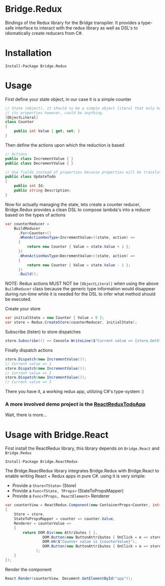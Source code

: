 # Bridge.Redux 
Bindings of the Redux library for the Bridge transpiler. It provides a type-safe interface to interact with the redux library as well as DSL's to idiomatically create reducers from C#. 

# Installation
```
Install-Package Bridge.Redux
````
# Usage 
First define your state object, in our case it is a simple counter
```csharp
// State (object), it should to be a simple object literal that only holds data
// its properties however, could be anything. 
[ObjectLiteral]
class Counter
{
    public int Value { get; set; }
}
```
Then define the actions upon which the reduction is based
```csharp
// Actions
public class IncrementValue { }
public class DecrementValue { }

// Use fields instead of properties because properties will be translated to getter and setter methods
public class UpdateTodo 
{
    public int Id;
    public string Description;
}
```
Now for actually managing the state, lets create a counter reducer, Bridge.Redux provides a clean DSL to compose lambda's into a reducer based on the types of actions
```csharp
var counterReducer = 
    BuildReducer
      .For<Counter>() 
      .WhenActionHasType<IncrementValue>((state, action) =>
      {
          return new Counter { Value = state.Value + 1 };
      }) 
      .WhenActionHasType<DecrementValue>((state, action) =>
      {
          return new Counter { Value = state.Value - 1 };
      })
      .Build();
```
NOTE: 
    Redux actions MUST NOT be `[ObjectLiteral]` when using the above `BuildReducer` class because the generic type information would disappear during run-time while it is needed for the DSL to infer what method should be executed.

Create your store
```csharp
var initialState = new Counter { Value = 0 };
var store = Redux.CreateStore(counterReducer, initialState);
```
Subscribe (listen) to store dispatches
```csharp
store.Subscribe(() => Console.WriteLine($"Current value => {store.GetState().Value}"));
```
Finally dispatch actions
```csharp
store.Dispatch(new IncrementValue());
// Current value => 1
store.Dispatch(new IncrementValue());
// Current value => 2
store.Dispatch(new IncrementValue());
// Current value => 3
```
There you have it, a working redux app, utilizing C#'s type-system :)
### A more involved demo project is the [ReactReduxTodoApp](https://github.com/Zaid-Ajaj/ReactReduxTodoApp)

Wait, there is more...

# Usage with Bridge.React
First install the ReactRedux library, this library depends on `Bridge.React` and `Bridge.Redux`
```
Install-Package Bridge.ReactRedux
```
The Bridge.ReactRedux library integrates Bridge.Redux with Bridge.React to enable writing React + Redux apps in pure C#. using it is very simple:
- Provide a `Store<TState>` (Store)
- Provide a `Func<TState, TProps>` (StateToPropsMapper)
- Provide a `Func<TProps, ReactElement>` Renderer
```csharp
var counterView = ReactRedux.Component(new ContainerProps<Counter, int>
{
    Store = store,
    StateToPropsMapper = counter => counter.Value,
    Renderer = counterValue =>
    {
        return DOM.Div(new Attributes { },
                 DOM.Button(new ButtonAttributes { OnClick = e => store.Dispatch(new IncrementValue()) }, "+"),
                 DOM.H4($"Counter value is {counterValue}"),
                 DOM.Button(new ButtonAttributes { OnClick = e => store.Dispatch(new DecrementValue()) }, "-")
              );
    }
});
```
Render the component
```csharp
React.Render(counterView, Document.GetElementById("app"));
```

